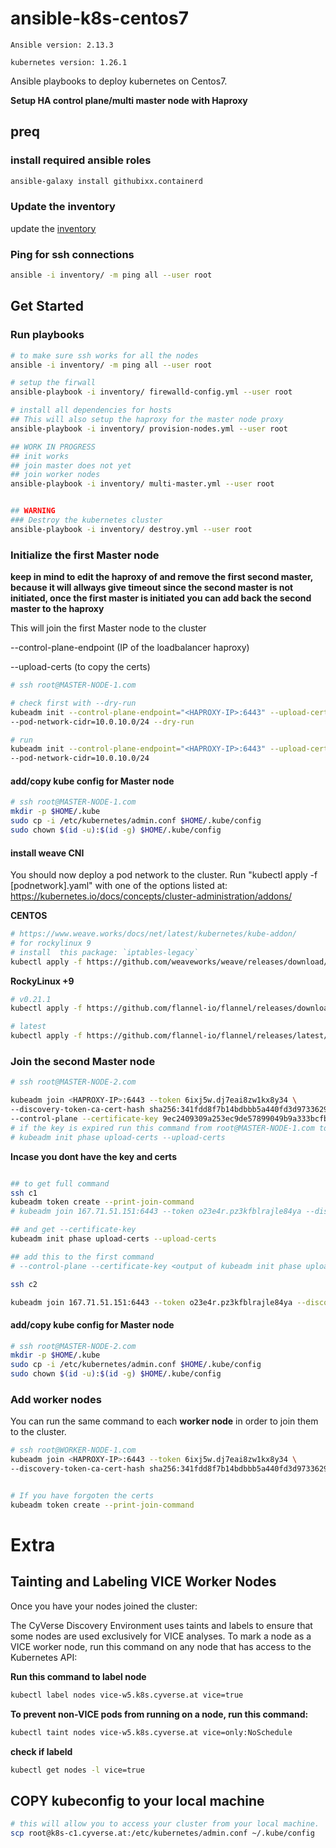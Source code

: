 # ansible-k8s-centos7

`Ansible version: 2.13.3`

`kubernetes version: 1.26.1`


Ansible playbooks to deploy kubernetes on Centos7.

**Setup HA control plane/multi master node with Haproxy**


## preq

### install required ansible roles

```bash
ansible-galaxy install githubixx.containerd
```

### Update the inventory

update the [inventory](kubernetes-multi-master\inventory\cyverse)

### Ping for ssh connections

```bash
ansible -i inventory/ -m ping all --user root
```

## Get Started

### Run playbooks

```bash
# to make sure ssh works for all the nodes
ansible -i inventory/ -m ping all --user root

# setup the firwall 
ansible-playbook -i inventory/ firewalld-config.yml --user root

# install all dependencies for hosts
## This will also setup the haproxy for the master node proxy
ansible-playbook -i inventory/ provision-nodes.yml --user root

## WORK IN PROGRESS
## init works
## join master does not yet
## join worker nodes
ansible-playbook -i inventory/ multi-master.yml --user root


## WARNING
### Destroy the kubernetes cluster
ansible-playbook -i inventory/ destroy.yml --user root

```

### Initialize the first Master node
**keep in mind to edit the haproxy of and remove the first second master, because it will allways give timeout since the second master is not initiated, once the first master is initiated you can add back the second master to the haproxy**

This will join the first Master node to the cluster

--control-plane-endpoint (IP of the loadbalancer haproxy)

--upload-certs (to copy the certs)

```bash
# ssh root@MASTER-NODE-1.com

# check first with --dry-run
kubeadm init --control-plane-endpoint="<HAPROXY-IP>:6443" --upload-certs \
--pod-network-cidr=10.0.10.0/24 --dry-run

# run
kubeadm init --control-plane-endpoint="<HAPROXY-IP>:6443" --upload-certs \
--pod-network-cidr=10.0.10.0/24
```

#### add/copy kube config for Master node

```bash
# ssh root@MASTER-NODE-1.com
mkdir -p $HOME/.kube
sudo cp -i /etc/kubernetes/admin.conf $HOME/.kube/config
sudo chown $(id -u):$(id -g) $HOME/.kube/config
```

#### install weave CNI 
You should now deploy a pod network to the cluster.
Run "kubectl apply -f [podnetwork].yaml" with one of the options listed at:
  https://kubernetes.io/docs/concepts/cluster-administration/addons/

**CENTOS**
```bash
# https://www.weave.works/docs/net/latest/kubernetes/kube-addon/
# for rockylinux 9
# install  this package: `iptables-legacy`
kubectl apply -f https://github.com/weaveworks/weave/releases/download/v2.8.1/weave-daemonset-k8s.yaml
```

**RockyLinux +9**
```bash
# v0.21.1
kubectl apply -f https://github.com/flannel-io/flannel/releases/download/v0.21.1/kube-flannel.yml

# latest
kubectl apply -f https://github.com/flannel-io/flannel/releases/latest/download/kube-flannel.yml
```

### Join the second Master node

```bash
# ssh root@MASTER-NODE-2.com

kubeadm join <HAPROXY-IP>:6443 --token 6ixj5w.dj7eai8zw1kx8y34 \
--discovery-token-ca-cert-hash sha256:341fdd8f7b14bdbbb5a440fd3d97336290c2467b055ed32b7551e0ca78a3b19a \
--control-plane --certificate-key 9ec2409309a253ec9de57899049b9a333bcfb9952e0720c5542c239453d5df29
# if the key is expired run this command from root@MASTER-NODE-1.com to get new key
# kubeadm init phase upload-certs --upload-certs 
```

**Incase you dont have the key and certs**
```bash

## to get full command
ssh c1
kubeadm token create --print-join-command
# kubeadm join 167.71.51.151:6443 --token o23e4r.pz3kfblrajle84ya --discovery-token-ca-cert-hash sha256:6949847a4d9f727d7fb2053e0d464044942f3769e7e272c53db59e48e89509fa

## and get --certificate-key
kubeadm init phase upload-certs --upload-certs 

## add this to the first command
# --control-plane --certificate-key <output of kubeadm init phase upload-certs --upload-certs>

ssh c2

kubeadm join 167.71.51.151:6443 --token o23e4r.pz3kfblrajle84ya --discovery-token-ca-cert-hash sha256:6949847a4d9f727d7fb2053e0d464044942f3769e7e272c53db59e48e89509fa --control-plane --certificate-key 155d0adbc1d4695b542639aec1b8e8771941c8ed5cb1e0bf50889c8e979efcac
```

#### add/copy kube config for Master node

```bash
# ssh root@MASTER-NODE-2.com
mkdir -p $HOME/.kube
sudo cp -i /etc/kubernetes/admin.conf $HOME/.kube/config
sudo chown $(id -u):$(id -g) $HOME/.kube/config
```

### Add worker nodes

You can run the same command to each **worker node** in order to join them to the cluster.

```bash
# ssh root@WORKER-NODE-1.com
kubeadm join <HAPROXY-IP>:6443 --token 6ixj5w.dj7eai8zw1kx8y34 \
--discovery-token-ca-cert-hash sha256:341fdd8f7b14bdbbb5a440fd3d97336290c2467b055ed32b7551e0ca78a3b19a


# If you have forgoten the certs
kubeadm token create --print-join-command
```

# Extra

## Tainting and Labeling VICE Worker Nodes
Once you have your nodes joined the cluster:

The CyVerse Discovery Environment uses taints and labels to ensure that some nodes are used exclusively for VICE
analyses. To mark a node as a VICE worker node, run this command on any node that has access to the Kubernetes API:

**Run this command to label node**
```bash
kubectl label nodes vice-w5.k8s.cyverse.at vice=true
```

**To prevent non-VICE pods from running on a node, run this command:**
```bash
kubectl taint nodes vice-w5.k8s.cyverse.at vice=only:NoSchedule
```

**check if labeld**
```bash
kubectl get nodes -l vice=true
```

## COPY kubeconfig to your local machine
```bash
# this will allow you to access your cluster from your local machine.
scp root@k8s-c1.cyverse.at:/etc/kubernetes/admin.conf ~/.kube/config
```
